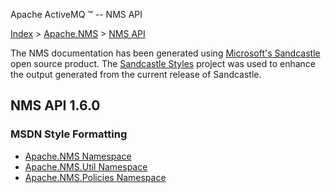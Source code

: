 Apache ActiveMQ ™ -- NMS API 

[Index](index.html) > [Apache.NMS](Index/apacheIndex/Overview/nms.md) > [NMS API](nms-Index/Site/NavigationIndex/Site/Navigation/Index/Site/Navigation/api.md)

The NMS documentation has been generated using [Microsoft's Sandcastle](http://sandcastle.codeplex.com/) open source product. The [Sandcastle Styles](http://sandcastlestyles.codeplex.com/) project was used to enhance the output generated from the current release of Sandcastle.

NMS API 1.6.0
-------------

### MSDN Style Formatting

*   [Apache.NMS Namespace](http://activemq.apache.org/nms/msdoc/1.6.0/vs2005/Output/html/N_Apache_NMS.htm)
*   [Apache.NMS.Util Namespace](http://activemq.apache.org/nms/msdoc/1.6.0/vs2005/Output/html/N_Apache_NMS_Util.htm)
*   [Apache.NMS.Policies Namespace](http://activemq.apache.org/nms/msdoc/1.6.0/vs2005/Output/html/N_Apache_NMS_Policies.htm)


